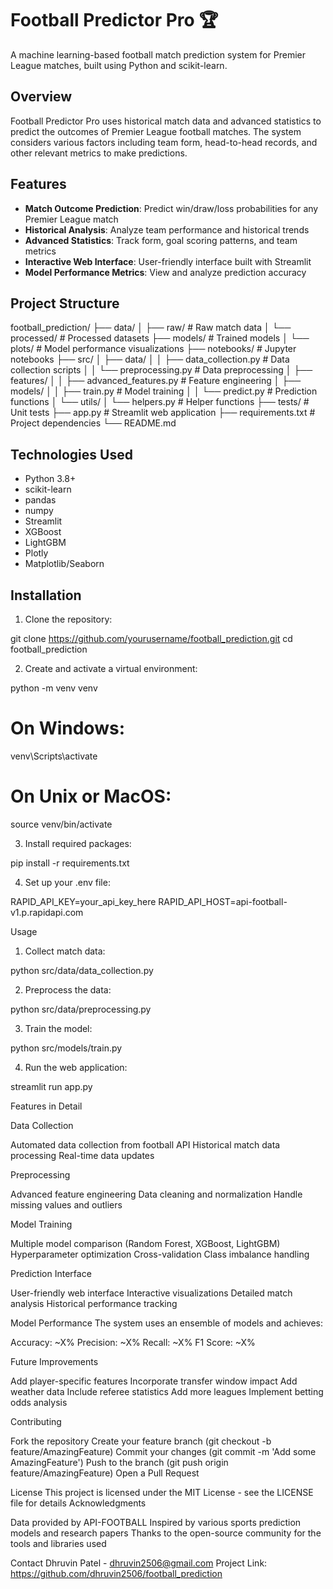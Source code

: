 # Football Predictor Pro 🏆

A machine learning-based football match prediction system for Premier League matches, built using Python and scikit-learn.

## Overview

Football Predictor Pro uses historical match data and advanced statistics to predict the outcomes of Premier League football matches. The system considers various factors including team form, head-to-head records, and other relevant metrics to make predictions.

## Features

- **Match Outcome Prediction**: Predict win/draw/loss probabilities for any Premier League match
- **Historical Analysis**: Analyze team performance and historical trends
- **Advanced Statistics**: Track form, goal scoring patterns, and team metrics
- **Interactive Web Interface**: User-friendly interface built with Streamlit
- **Model Performance Metrics**: View and analyze prediction accuracy

## Project Structure
football_prediction/
├── data/
│   ├── raw/                  # Raw match data
│   └── processed/            # Processed datasets
├── models/                   # Trained models
│   └── plots/               # Model performance visualizations
├── notebooks/               # Jupyter notebooks
├── src/
│   ├── data/
│   │   ├── data_collection.py    # Data collection scripts
│   │   └── preprocessing.py      # Data preprocessing
│   ├── features/
│   │   ├── advanced_features.py  # Feature engineering
│   ├── models/
│   │   ├── train.py             # Model training
│   │   └── predict.py           # Prediction functions
│   └── utils/
│       └── helpers.py           # Helper functions
├── tests/                    # Unit tests
├── app.py                    # Streamlit web application
├── requirements.txt          # Project dependencies
└── README.md

## Technologies Used

- Python 3.8+
- scikit-learn
- pandas
- numpy
- Streamlit
- XGBoost
- LightGBM
- Plotly
- Matplotlib/Seaborn

## Installation

1. Clone the repository:

git clone https://github.com/yourusername/football_prediction.git
cd football_prediction

2. Create and activate a virtual environment:
   
python -m venv venv
# On Windows:
venv\Scripts\activate
# On Unix or MacOS:
source venv/bin/activate

3. Install required packages:

pip install -r requirements.txt

4. Set up your .env file:

RAPID_API_KEY=your_api_key_here
RAPID_API_HOST=api-football-v1.p.rapidapi.com

Usage

1. Collect match data:

python src/data/data_collection.py

2. Preprocess the data:

python src/data/preprocessing.py

3. Train the model:

python src/models/train.py

4. Run the web application:

streamlit run app.py

Features in Detail

Data Collection

Automated data collection from football API
Historical match data processing
Real-time data updates

Preprocessing

Advanced feature engineering
Data cleaning and normalization
Handle missing values and outliers

Model Training

Multiple model comparison (Random Forest, XGBoost, LightGBM)
Hyperparameter optimization
Cross-validation
Class imbalance handling

Prediction Interface

User-friendly web interface
Interactive visualizations
Detailed match analysis
Historical performance tracking

Model Performance
The system uses an ensemble of models and achieves:

Accuracy: ~X%
Precision: ~X%
Recall: ~X%
F1 Score: ~X%

Future Improvements

 Add player-specific features
 Incorporate transfer window impact
 Add weather data
 Include referee statistics
 Add more leagues
 Implement betting odds analysis

Contributing

Fork the repository
Create your feature branch (git checkout -b feature/AmazingFeature)
Commit your changes (git commit -m 'Add some AmazingFeature')
Push to the branch (git push origin feature/AmazingFeature)
Open a Pull Request

License
This project is licensed under the MIT License - see the LICENSE file for details
Acknowledgments

Data provided by API-FOOTBALL
Inspired by various sports prediction models and research papers
Thanks to the open-source community for the tools and libraries used

Contact
Dhruvin Patel - dhruvin2506@gmail.com
Project Link: https://github.com/dhruvin2506/football_prediction
